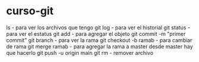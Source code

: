 # curso-git
ls - para ver los archivos que tengo
git log - para ver el historial
git status - para ver el estatus
git add - para agregar el objeto
git commit -m "primer commit" 
git branch - para ver la rama
git checkout -b ramab - para cambiar de rama
git merge ramab - para agregar la rama a master desde master hay que hacerlo
git push -u origin main
git rm - remover archivo
